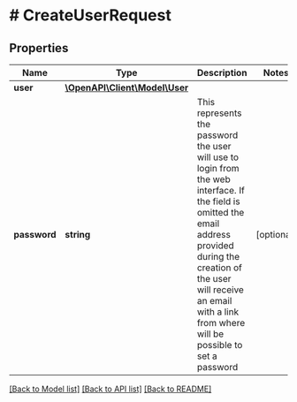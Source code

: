 # # CreateUserRequest

## Properties

Name | Type | Description | Notes
------------ | ------------- | ------------- | -------------
**user** | [**\OpenAPI\Client\Model\User**](User.md) |  | 
**password** | **string** | This represents the password the user will use to login from the web interface. If the field is omitted the email address provided during the creation of the user will receive an email with a link from where will be possible to set a password | [optional] 

[[Back to Model list]](../../README.md#documentation-for-models) [[Back to API list]](../../README.md#documentation-for-api-endpoints) [[Back to README]](../../README.md)


